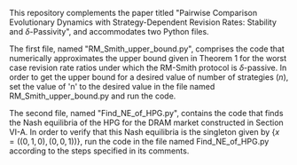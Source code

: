This repository complements the paper titled "Pairwise Comparison Evolutionary Dynamics with Strategy-Dependent Revision Rates: Stability and $\delta$-Passivity", and accommodates two Python files. 

The first file, named "RM_Smith_upper_bound.py", comprises the code that numerically approximates the upper bound given in Theorem 1 for the worst case revision rate ratios under which the RM-Smith protocol is $\delta$-passive. In order to get the upper bound for a desired value of number of strategies ($n$), set the value of 'n' to the desired value in the file named RM_Smith_upper_bound.py and run the code.

The second file, named "Find_NE_of_HPG.py", contains the code that finds the Nash equilibria of the HPG for the DRAM market constructed in Section VI-A. In order to verify that this Nash equilibria is the singleton given by $\{x = ((0,1,0),(0,0,1))\}$, run the code in the file named Find_NE_of_HPG.py according to the steps specified in its comments.
